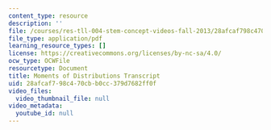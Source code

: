 ```yaml
---
content_type: resource
description: ''
file: /courses/res-tll-004-stem-concept-videos-fall-2013/28afcaf798c470cbb0cc379d7682ff0f_MITRES_TLL-004F13_MmntDist.pdf
file_type: application/pdf
learning_resource_types: []
license: https://creativecommons.org/licenses/by-nc-sa/4.0/
ocw_type: OCWFile
resourcetype: Document
title: Moments of Distributions Transcript
uid: 28afcaf7-98c4-70cb-b0cc-379d7682ff0f
video_files:
  video_thumbnail_file: null
video_metadata:
  youtube_id: null
---
```

